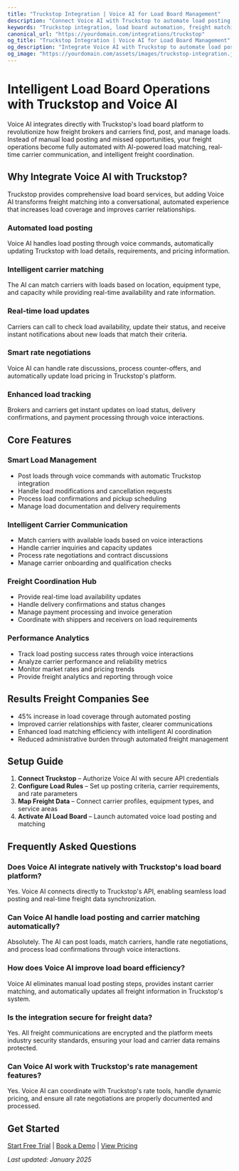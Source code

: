 ```yaml
---
title: "Truckstop Integration | Voice AI for Load Board Management"
description: "Connect Voice AI with Truckstop to automate load posting, handle carrier inquiries, and streamline freight matching. Built for brokers and carriers who want smarter load board operations and better freight coordination."
keywords: "Truckstop integration, load board automation, freight matching AI, trucking load posting, freight broker AI, Truckstop voice assistant"
canonical_url: "https://yourdomain.com/integrations/truckstop"
og_title: "Truckstop Integration | Voice AI for Load Board Management"
og_description: "Integrate Voice AI with Truckstop to automate load posting, handle carrier inquiries, and streamline freight matching."
og_image: "https://yourdomain.com/assets/images/truckstop-integration.jpg"
---
```


# Intelligent Load Board Operations with Truckstop and Voice AI

Voice AI integrates directly with Truckstop's load board platform to revolutionize how freight brokers and carriers find, post, and manage loads. Instead of manual load posting and missed opportunities, your freight operations become fully automated with AI-powered load matching, real-time carrier communication, and intelligent freight coordination.

## Why Integrate Voice AI with Truckstop?

Truckstop provides comprehensive load board services, but adding Voice AI transforms freight matching into a conversational, automated experience that increases load coverage and improves carrier relationships.

### Automated load posting
Voice AI handles load posting through voice commands, automatically updating Truckstop with load details, requirements, and pricing information.

### Intelligent carrier matching
The AI can match carriers with loads based on location, equipment type, and capacity while providing real-time availability and rate information.

### Real-time load updates
Carriers can call to check load availability, update their status, and receive instant notifications about new loads that match their criteria.

### Smart rate negotiations
Voice AI can handle rate discussions, process counter-offers, and automatically update load pricing in Truckstop's platform.

### Enhanced load tracking
Brokers and carriers get instant updates on load status, delivery confirmations, and payment processing through voice interactions.

## Core Features

### Smart Load Management
- Post loads through voice commands with automatic Truckstop integration
- Handle load modifications and cancellation requests
- Process load confirmations and pickup scheduling
- Manage load documentation and delivery requirements

### Intelligent Carrier Communication
- Match carriers with available loads based on voice interactions
- Handle carrier inquiries and capacity updates
- Process rate negotiations and contract discussions
- Manage carrier onboarding and qualification checks

### Freight Coordination Hub
- Provide real-time load availability updates
- Handle delivery confirmations and status changes
- Manage payment processing and invoice generation
- Coordinate with shippers and receivers on load requirements

### Performance Analytics
- Track load posting success rates through voice interactions
- Analyze carrier performance and reliability metrics
- Monitor market rates and pricing trends
- Provide freight analytics and reporting through voice

## Results Freight Companies See

- 45% increase in load coverage through automated posting
- Improved carrier relationships with faster, clearer communications
- Enhanced load matching efficiency with intelligent AI coordination
- Reduced administrative burden through automated freight management

## Setup Guide

1. **Connect Truckstop** – Authorize Voice AI with secure API credentials
2. **Configure Load Rules** – Set up posting criteria, carrier requirements, and rate parameters
3. **Map Freight Data** – Connect carrier profiles, equipment types, and service areas
4. **Activate AI Load Board** – Launch automated voice load posting and matching


## Frequently Asked Questions

### Does Voice AI integrate natively with Truckstop's load board platform?
Yes. Voice AI connects directly to Truckstop's API, enabling seamless load posting and real-time freight data synchronization.

### Can Voice AI handle load posting and carrier matching automatically?
Absolutely. The AI can post loads, match carriers, handle rate negotiations, and process load confirmations through voice interactions.

### How does Voice AI improve load board efficiency?
Voice AI eliminates manual load posting steps, provides instant carrier matching, and automatically updates all freight information in Truckstop's system.

### Is the integration secure for freight data?
Yes. All freight communications are encrypted and the platform meets industry security standards, ensuring your load and carrier data remains protected.

### Can Voice AI work with Truckstop's rate management features?
Yes. Voice AI can coordinate with Truckstop's rate tools, handle dynamic pricing, and ensure all rate negotiations are properly documented and processed.

## Get Started

[Start Free Trial](https://yourdomain.com/trial) | [Book a Demo](https://yourdomain.com/demo) | [View Pricing](https://yourdomain.com/pricing)

*Last updated: January 2025*

